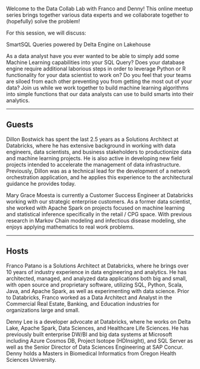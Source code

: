 Welcome to the Data Collab Lab with Franco and Denny! This online meetup series brings together various data experts and we collaborate together to (hopefully) solve the problem!

For this session, we will discuss:

SmartSQL Queries powered by Delta Engine on Lakehouse

As a data analyst have you ever wanted to be able to simply add some Machine Learning capabilities into your SQL Query? Does your database engine require additional laborious steps in order to leverage Python or R functionality for your data scientist to work on? Do you feel that your teams are siloed from each other preventing you from getting the most out of your data? Join us while we work together to build machine learning algorithms into simple functions that our data analysts can use to build smarts into their analytics.

-----------------
Guests
-----------------
Dillon Bostwick has spent the last 2.5 years as a Solutions Architect at Databricks, where he has extensive background in working with data engineers, data scientists, and business stakeholders to productionize data and machine learning projects. He is also active in developing new field projects intended to accelerate the management of data infrastructure. Previously, Dillon was as a technical lead for the development of a network orchestration application, and he applies this experience to the architectural guidance he provides today.

Mary Grace Moesta is currently a Customer Success Engineer at Databricks working with our strategic enterprise customers. As a former data scientist, she worked with Apache Spark on projects focused on machine learning and statistical inference specifically in the retail / CPG space. With previous research in Markov Chain modeling and infectious disease modeling, she enjoys applying mathematics to real work problems.

-----------------
Hosts
-----------------
Franco Patano is a Solutions Architect at Databricks, where he brings over 10 years of industry experience in data engineering and analytics. He has architected, managed, and analyzed data applications both big and small, with open source and proprietary software, utilizing SQL, Python, Scala, Java, and Apache Spark, as well as experimenting with data science. Prior to Databricks, Franco worked as a Data Architect and Analyst in the Commercial Real Estate, Banking, and Education industries for organizations large and small.

Denny Lee is a developer advocate at Databricks, where he works on Delta Lake, Apache Spark, Data Sciences, and Healthcare Life Sciences. He has previously built enterprise DW/BI and big data systems at Microsoft including Azure Cosmos DB, Project Isotope (HDInsight), and SQL Server as well as the Senior Director of Data Sciences Engineering at SAP Concur. Denny holds a Masters in Biomedical Informatics from Oregon Health Sciences University.
